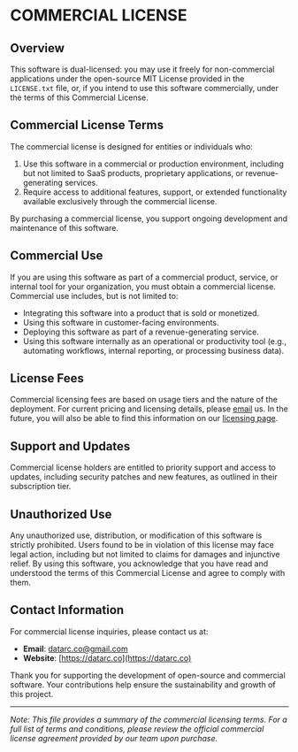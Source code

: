 
# COMMERCIAL LICENSE

## Overview
This software is dual-licensed: you may use it freely for non-commercial applications under the open-source MIT License provided in the `LICENSE.txt` file, or, if you intend to use this software commercially, under the terms of this Commercial License.

## Commercial License Terms
The commercial license is designed for entities or individuals who:
1. Use this software in a commercial or production environment, including but not limited to SaaS products, proprietary applications, or revenue-generating services.
2. Require access to additional features, support, or extended functionality available exclusively through the commercial license.

By purchasing a commercial license, you support ongoing development and maintenance of this software.

## Commercial Use
If you are using this software as part of a commercial product, service, or internal tool for your organization, you must obtain a commercial license. Commercial use includes, but is not limited to:
- Integrating this software into a product that is sold or monetized.
- Using this software in customer-facing environments.
- Deploying this software as part of a revenue-generating service.
- Using this software internally as an operational or productivity tool (e.g., automating workflows, internal reporting, or processing business data).

## License Fees
Commercial licensing fees are based on usage tiers and the nature of the deployment. For current pricing and licensing details, please [email](mailto:datarc.co@gmail.com) us. In the future, you will also be able to find this information on our [licensing page](https://datarc.co/licensing).

## Support and Updates
Commercial license holders are entitled to priority support and access to updates, including security patches and new features, as outlined in their subscription tier.

## Unauthorized Use
Any unauthorized use, distribution, or modification of this software is strictly prohibited. Users found to be in violation of this license may face legal action, including but not limited to claims for damages and injunctive relief. By using this software, you acknowledge that you have read and understood the terms of this Commercial License and agree to comply with them.

## Contact Information
For commercial license inquiries, please contact us at:
- **Email**: datarc.co@gmail.com
- **Website**: [https://datarc.co](https://datarc.co)

Thank you for supporting the development of open-source and commercial software. Your contributions help ensure the sustainability and growth of this project.

---

*Note: This file provides a summary of the commercial licensing terms. For a full list of terms and conditions, please review the official commercial license agreement provided by our team upon purchase.*
